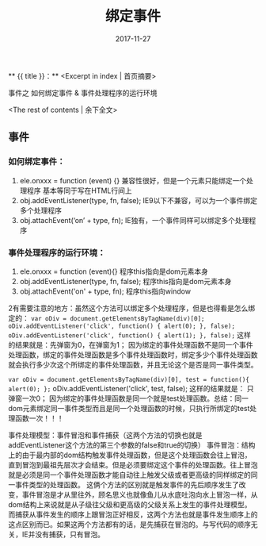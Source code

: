 ﻿---
title: 绑定事件
tags: JavaScript
categories: 学习笔记
date: 2017-11-27
---
** {{ title }}：** <Excerpt in index | 首页摘要>

事件之 如何绑定事件 & 事件处理程序的运行环境
<!-- more -->
<The rest of contents | 余下全文>

## 事件
### 如何绑定事件：
1. ele.onxxx = function (event) {}
兼容性很好，但是一个元素只能绑定一个处理程序
基本等同于写在HTML行间上
2. obj.addEventListener(type, fn, false);
IE9以下不兼容，可以为一个事件绑定多个处理程序
3. obj.attachEvent(‘on’ + type, fn);
IE独有，一个事件同样可以绑定多个处理程序

### 事件处理程序的运行环境：
1. ele.onxxx = function (event){}
  程序this指向是dom元素本身
2. obj.addEventListener(type, fn, false);
  程序this指向是dom元素本身
3. obj.attachEvent('on' + type, fn);
  程序this指向window

2有需要注意的地方：虽然这个方法可以绑定多个处理程序，但是也得看是怎么绑定的：
 `var oDiv = document.getElementsByTagName(div)[0];
 oDiv.addEventListener('click', function() {
   alert(0);
 }, false);
 oDiv.addEventListener('click', function() {
   alert(1);
 }, false);`
这样的结果就是：先弹窗为0，在弹窗为1；  因为绑定的事件处理函数不是同一个事件处理函数，绑定的事件处理函数是多个事件处理函数时，绑定多少个事件处理函数就会执行多少次这个所绑定的事件处理函数，并且无论这个是否是同一事件类型。 

 `var oDiv = document.getElementsByTagName(div)[0],
     test = function(){
	alert(0);
     };`
 oDiv.addEventListener('click', test, false);
这样的结果就是： 只弹窗一次0；  因为绑定的事件处理函数是同一个就是test处理函数。总结：同一dom元素绑定同一事件类型而且是同一个处理函数的时候，只执行所绑定的test处理函数一次！！！

事件处理模型：事件冒泡和事件捕获（这两个方法的切换也就是addEventListener这个方法的第三个参数的false和true的切换）
事件冒泡：结构上的由于最内部的dom结构触发事件处理函数，但是这个处理函数会往上冒泡，直到冒泡到最祖先层次才会结束。但是必须要绑定这个事件的处理函数。往上冒泡就是必须是同一个事件处理函数才能自动往上触发父级或者更高级的同样绑定的同一事件类型的处理函数。
这俩个方法的区别就是触发事件的先后顺序发生了改变，事件冒泡是才从里往外，顾名思义也就像鱼儿从水底吐泡向水上冒泡一样，从dom结构上来说就是从子级往父级和更高级的父级关系上发生的事件处理模型。而捕获从事件发生的顺序上跟冒泡正好相反，这两个方法也就是事件发生顺序上的这点区别而已。如果这两个方法都有的话，是先捕获在冒泡的。与写代码的顺序无关，IE并没有捕获，只有冒泡。















































































































































































































































































